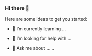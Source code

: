 ### Hi there 👋

<!--
**cuauh251088/cuauh251088** is a ✨ _special_ ✨ repository because its `README.md` (this file) appears on your GitHub profile.-->

Here are some ideas to get you started:


- 🌱 I’m currently learning ...

- 🤔 I’m looking for help with ...
- 💬 Ask me about ...
..

